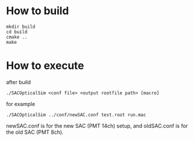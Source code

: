 # How to build

```
mkdir build
cd build
cmake ..
make
```

# How to execute

after build

```
./SACOpticalSim <conf file> <output rootfile path> [macro]
```

for example

```
./SACOpticalSim ../conf/newSAC.conf test.root run.mac
```

newSAC.conf is for the new SAC (PMT 14ch) setup, and oldSAC.conf is for the old SAC (PMT 8ch).
